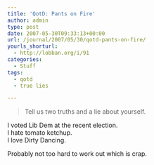 ```yaml
---
title: 'QotD: Pants on Fire'
author: admin
type: post
date: 2007-05-30T09:33:13+00:00
url: /journal/2007/05/30/qotd-pants-on-fire/
yourls_shorturl:
  - http://lobban.org/i/91
categories:
  - Stuff
tags:
  - qotd
  - true lies

---
```

> Tell us two truths and a lie about yourself. 

I voted Lib Dem at the recent election.  
I hate tomato ketchup.  
I love Dirty Dancing.

Probably not too hard to work out which is crap.